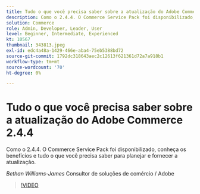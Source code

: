 ```yaml
---
title: Tudo o que você precisa saber sobre a atualização do Adobe Commerce 2.4.4
description: Como o 2.4.4. O Commerce Service Pack foi disponibilizado, conheça os benefícios e tudo o que você precisa saber para planejar e fornecer a atualização.
solution: Commerce
role: Admin, Developer, Leader, User
level: Beginner, Intermediate, Experienced
kt: 10567
thumbnail: 343813.jpeg
exl-id: edc4a48a-1429-466e-aba4-75eb5388bd72
source-git-commit: 1792dc318643aec2c12613f621361d72a7a918b1
workflow-type: tm+mt
source-wordcount: '70'
ht-degree: 0%

---
```


# Tudo o que você precisa saber sobre a atualização do Adobe Commerce 2.4.4

Como o 2.4.4. O Commerce Service Pack foi disponibilizado, conheça os benefícios e tudo o que você precisa saber para planejar e fornecer a atualização.

*Bethan Williams-James* Consultor de soluções de comércio / Adobe

>[!VIDEO](https://video.tv.adobe.com/v/343813/?quality=12&learn=on)
